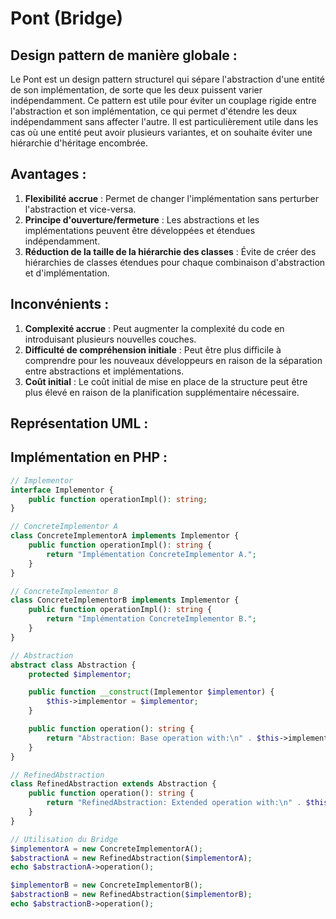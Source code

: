 # Pont (Bridge)

## Design pattern de manière globale :
Le Pont est un design pattern structurel qui sépare l'abstraction d'une entité de son implémentation, de sorte que les deux puissent varier indépendamment. Ce pattern est utile pour éviter un couplage rigide entre l'abstraction et son implémentation, ce qui permet d'étendre les deux indépendamment sans affecter l'autre. Il est particulièrement utile dans les cas où une entité peut avoir plusieurs variantes, et on souhaite éviter une hiérarchie d'héritage encombrée.

## Avantages :
1. **Flexibilité accrue** : Permet de changer l'implémentation sans perturber l'abstraction et vice-versa.
2. **Principe d'ouverture/fermeture** : Les abstractions et les implémentations peuvent être développées et étendues indépendamment.
3. **Réduction de la taille de la hiérarchie des classes** : Évite de créer des hiérarchies de classes étendues pour chaque combinaison d'abstraction et d'implémentation.

## Inconvénients :
1. **Complexité accrue** : Peut augmenter la complexité du code en introduisant plusieurs nouvelles couches.
2. **Difficulté de compréhension initiale** : Peut être plus difficile à comprendre pour les nouveaux développeurs en raison de la séparation entre abstractions et implémentations.
3. **Coût initial** : Le coût initial de mise en place de la structure peut être plus élevé en raison de la planification supplémentaire nécessaire.

## Représentation UML :

## Implémentation en PHP :
```php
// Implementor
interface Implementor {
    public function operationImpl(): string;
}

// ConcreteImplementor A
class ConcreteImplementorA implements Implementor {
    public function operationImpl(): string {
        return "Implémentation ConcreteImplementor A.";
    }
}

// ConcreteImplementor B
class ConcreteImplementorB implements Implementor {
    public function operationImpl(): string {
        return "Implémentation ConcreteImplementor B.";
    }
}

// Abstraction
abstract class Abstraction {
    protected $implementor;

    public function __construct(Implementor $implementor) {
        $this->implementor = $implementor;
    }

    public function operation(): string {
        return "Abstraction: Base operation with:\n" . $this->implementor->operationImpl();
    }
}

// RefinedAbstraction
class RefinedAbstraction extends Abstraction {
    public function operation(): string {
        return "RefinedAbstraction: Extended operation with:\n" . $this->implementor->operationImpl();
    }
}

// Utilisation du Bridge
$implementorA = new ConcreteImplementorA();
$abstractionA = new RefinedAbstraction($implementorA);
echo $abstractionA->operation();

$implementorB = new ConcreteImplementorB();
$abstractionB = new RefinedAbstraction($implementorB);
echo $abstractionB->operation();
```
